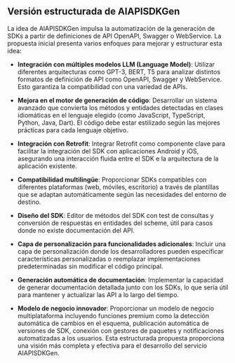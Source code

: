Versión estructurada de AIAPISDKGen
---

La idea de AIAPISDKGen impulsa la automatización de la generación de SDKs a partir de definiciones de API OpenAPI, Swagger o WebService. La propuesta inicial presenta varios enfoques para mejorar y estructurar esta idea:

- **Integración con múltiples modelos LLM (Language Model)**: Utilizar diferentes arquitecturas como GPT-3, BERT, T5 para analizar distintos formatos de definición de API como OpenAPI, Swagger y WebService. Esto garantiza la compatibilidad con una variedad de APIs.

- **Mejora en el motor de generación de código**: Desarrollar un sistema avanzado que convierta los métodos y entidades detectadas en clases idiomáticas en el lenguaje elegido (como JavaScript, TypeScript, Python, Java, Dart). El código debe estar estilizado según las mejores prácticas para cada lenguaje objetivo.

- **Integración con Retrofit**: Integrar Retrofit como componente clave para facilitar la integración del SDK con aplicaciones Android y iOS, asegurando una interacción fluida entre el SDK e la arquitectura de la aplicación existente.

- **Compatibilidad multilingüe**: Proporcionar SDKs compatibles con diferentes plataformas (web, móviles, escritorio) a través de plantillas que se adaptan automáticamente según las necesidades del entorno de destino.

- **Diseño del SDK**: Editor de métodos del SDK con test de consultas y conversión de respuestas en entidades del scheme, útil para casos donde no existe documentación del API.

- **Capa de personalización para funcionalidades adicionales**: Incluir una capa de personalización donde los desarrolladores pueden especificar características personalizadas o reemplazar implementaciones predeterminadas sin modificar el código principal.

- **Generación automática de documentación**: Implementar la capacidad de generar documentación detallada junto con los SDKs, lo que sería útil para mantener y actualizar las API a lo largo del tiempo.

- **Modelo de negocio innovador**: Proporcionar un modelo de negocio multiplataforma incluyendo funciones premium como la detección automática de cambios en el esquema, publicación automática de versiones de SDK, conexión con gestores de paquetes y notificaciones automatizadas a los usuarios. Esta estructurada propuesta proporciona una visión más completa y efectiva para el desarrollo del servicio AIAPISDKGen.